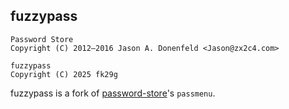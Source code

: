 ## fuzzypass
```
Password Store
Copyright (C) 2012–2016 Jason A. Donenfeld <Jason@zx2c4.com>
```

```
fuzzypass
Copyright (C) 2025 fk29g
```
fuzzypass is a fork of [password-store](https://git.zx2c4.com/password-store)'s ```passmenu```.
